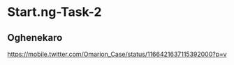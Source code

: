 # Start.ng-Task-2

## Oghenekaro

https://mobile.twitter.com/Omarion_Case/status/1166421637115392000?p=v
